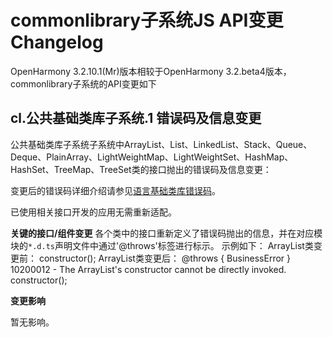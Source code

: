 # commonlibrary子系统JS API变更Changelog

OpenHarmony 3.2.10.1(Mr)版本相较于OpenHarmony 3.2.beta4版本，commonlibrary子系统的API变更如下

## cl.公共基础类库子系统.1 错误码及信息变更
公共基础类库子系统子系统中ArrayList、List、LinkedList、Stack、Queue、Deque、PlainArray、LightWeightMap、LightWeightSet、HashMap、HashSet、TreeMap、TreeSet类的接口抛出的错误码及信息变更：

变更后的错误码详细介绍请参见[语言基础类库错误码](../../../application-dev/reference/errorcodes/errorcode-utils.md)。

已使用相关接口开发的应用无需重新适配。

**关键的接口/组件变更**
各个类中的接口重新定义了错误码抛出的信息，并在对应模块的`*.d.ts`声明文件中通过'@throws'标签进行标示。
示例如下：
ArrayList类变更前：
constructor();
ArrayList类变更后：
@throws { BusinessError } 10200012 - The ArrayList's constructor cannot be directly invoked.
constructor();

**变更影响**

暂无影响。
